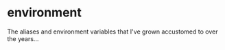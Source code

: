 environment
===========

The aliases and environment variables that I've grown accustomed to over the years...